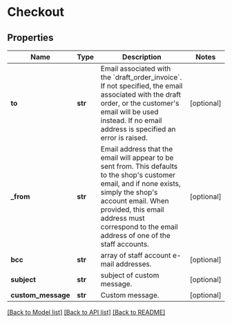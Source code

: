 # Checkout

## Properties
Name | Type | Description | Notes
------------ | ------------- | ------------- | -------------
**to** | **str** | Email associated with the &#x60;draft_order_invoice&#x60;.  If not specified, the email associated with the draft order, or the customer&#39;s email will be used instead.  If no email address is specified an error is raised. | [optional] 
**_from** | **str** | Email address that the email will appear to be sent from. This defaults to the shop&#39;s customer email, and if none exists, simply the shop&#39;s account email. When provided, this email address must correspond to the email address of one of the staff accounts. | [optional] 
**bcc** | **str** | array of staff account e-mail addresses. | [optional] 
**subject** | **str** | subject of custom message. | [optional] 
**custom_message** | **str** | Custom message. | [optional] 

[[Back to Model list]](../README.md#documentation-for-models) [[Back to API list]](../README.md#documentation-for-api-endpoints) [[Back to README]](../README.md)


